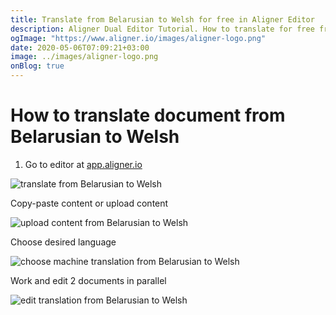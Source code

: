 ```yaml
---
title: Translate from Belarusian to Welsh for free in Aligner Editor
description: Aligner Dual Editor Tutorial. How to translate for free from Belarusian to Welsh. Aligner is multilingual document management platform. 
ogImage: "https://www.aligner.io/images/aligner-logo.png"
date: 2020-05-06T07:09:21+03:00
image: ../images/aligner-logo.png
onBlog: true
---
```


# How to translate document from Belarusian to Welsh

1. Go to editor at [app.aligner.io](https://app.aligner.io "Aligner App web page")

![translate from Belarusian to Welsh](../aligner-blank-editor.png "translate from Belarusian to Welsh")

Copy-paste content or upload content

![upload content from Belarusian to Welsh](../aligner-uploaded-document.png "upload content from Belarusian to Welsh")

Choose desired language

![choose machine translation from Belarusian to Welsh](../aligner-language-dropdown.png "choose machine translation from Belarusian to Welsh")

Work and edit 2 documents in parallel

![edit translation from Belarusian to Welsh](../aligner-double-sitded-editor.png "edit translation from Belarusian to Welsh")

